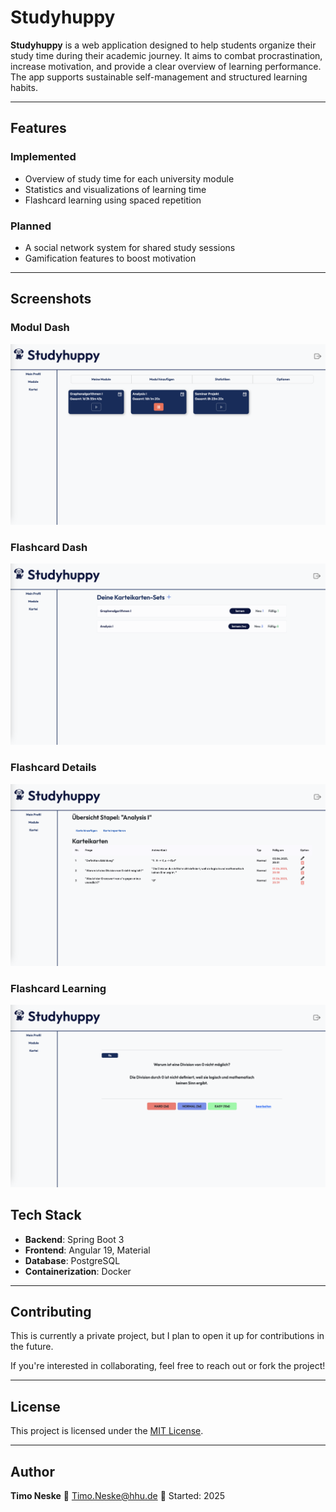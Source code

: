 # Studyhuppy

**Studyhuppy** is a web application designed to help students organize their study time during their academic journey. It aims to combat procrastination, increase motivation, and provide a clear overview of learning performance. The app supports sustainable self-management and structured learning habits.

---

## Features

### Implemented

- Overview of study time for each university module
- Statistics and visualizations of learning time
- Flashcard learning using spaced repetition

### Planned

- A social network system for shared study sessions
- Gamification features to boost motivation

---

## Screenshots

### Modul Dash
![Module Screenshot](./screenshots/modul_1.png)

### Flashcard Dash
![Flashcard Screenshot](./screenshots/kartei_1.png)

### Flashcard Details
![Flashcard Screenshot](./screenshots/kartei_2.png)

### Flashcard Learning
![Flashcard Screenshot](./screenshots/kartei_3.png)

## Tech Stack

- **Backend**: Spring Boot 3
- **Frontend**: Angular 19, Material
- **Database**: PostgreSQL
- **Containerization**: Docker

---

## Contributing

This is currently a private project, but I plan to open it up for contributions in the future.

If you're interested in collaborating, feel free to reach out or fork the project!

---

## License

This project is licensed under the [MIT License](LICENSE).

---

## Author

**Timo Neske**
📧 Timo.Neske@hhu.de
📅 Started: 2025
